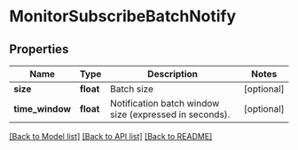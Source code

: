 # MonitorSubscribeBatchNotify

## Properties
Name | Type | Description | Notes
------------ | ------------- | ------------- | -------------
**size** | **float** | Batch size | [optional] 
**time_window** | **float** | Notification batch window size (expressed in seconds). | [optional] 

[[Back to Model list]](../../README.md#documentation-for-models) [[Back to API list]](../../README.md#documentation-for-api-endpoints) [[Back to README]](../../README.md)


